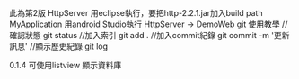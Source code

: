 此為第2版
HttpServer 用eclipse執行，要把http-2.2.1.jar加入build path
MyApplication 用android Studio執行
HttpServer -> DemoWeb
git 使用教學
//確認狀態
git status
//加入索引
git add .
//加入commit紀錄
git commit -m '更新訊息'
//顯示歷史紀錄
git log

0.1.4 可使用listview 顯示資料庫